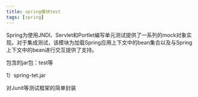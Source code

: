 ```yaml
---
title: spring模块test
tags: [spring]
---
```


Spring为使用JNDI、Servlet和Portlet编写单元测试提供了一系列的mock对象实现。对于集成测试，该模块为加载Spring应用上下文中的bean集合以及与Spring上下文中的bean进行交互提供了支持。

包含的jar包：test等

1）spring-tet.jar

对Junit等测试框架的简单封装
